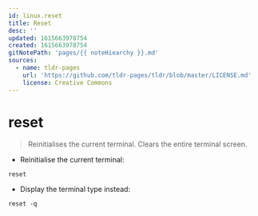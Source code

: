 ```yaml
---
id: linux.reset
title: Reset
desc: ''
updated: 1615663978754
created: 1615663978754
gitNotePath: 'pages/{{ noteHiearchy }}.md'
sources:
  - name: tldr-pages
    url: 'https://github.com/tldr-pages/tldr/blob/master/LICENSE.md'
    license: Creative Commons
---
```

# reset

> Reinitialises the current terminal. Clears the entire terminal screen.

- Reinitialise the current terminal:

`reset`

- Display the terminal type instead:

`reset -q`


